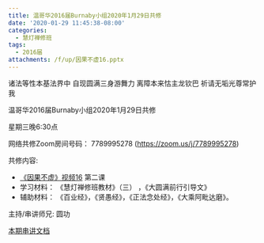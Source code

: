 ```yaml
---
title: 温哥华2016届Burnaby小组2020年1月29日共修
date: '2020-01-29 11:45:38-08:00'
categories:
  - 慧灯禅修班
tags:
  - 2016届
attachments: /f/up/因果不虚16.pptx
---
```

诸法等性本基法界中 自现圆满三身游舞力 离障本来怙主龙钦巴 祈请无垢光尊常护我

温哥华2016届Burnaby小组2020年1月29日共修 

星期三晚6:30点

网络共修Zoom房间号码： 7789995278 (<https://zoom.us/j/7789995278>)

共修内容: 

* [《因果不虚》视频16](https://www.youtube.com/watch?v=bovrZjDxf3c) 第二课
* 学习材料：  《慧灯禅修班教材》（三） ，《大圆满前行引导文》
* 辅助材料：  《百业经》，《贤愚经》，《正法念处经》，《大乘阿毗达磨》。

主持/串讲师兄: 圆功

[本期串讲文档](https://s3.ca-central-1.wasabisys.com/hddata/f.huidengchanxiu.net/hdv/f/up/因果不虚16.pptx)
